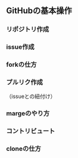 ## GitHubの基本操作

### リポジトリ作成

### issue作成

### forkの仕方

### プルリク作成
（issueとの紐付け）

### margeのやり方

### コントリビュート

### cloneの仕方
